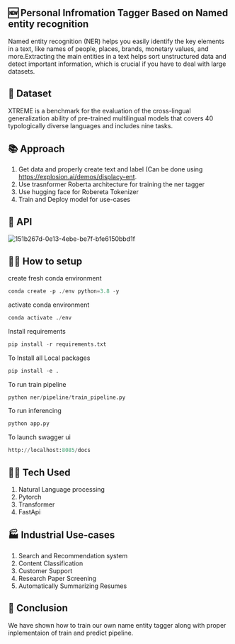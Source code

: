 ## 🆕 Personal Infromation Tagger Based on Named entity recognition
Named entity recognition (NER) helps you easily identify the key elements in a text, like names of people, places, brands, monetary values, and more.Extracting the main entities in a text helps sort unstructured data and detect important information, which is crucial if you have to deal with large datasets.

## 💽 Dataset 
XTREME is a benchmark for the evaluation of the cross-lingual generalization ability of pre-trained multilingual models that covers 40 typologically diverse languages and includes nine tasks.

## 📚 Approach 
1. Get data and properly create text and label (Can be done using https://explosion.ai/demos/displacy-ent.
2. Use trasnformer Roberta architecture for training the ner tagger
3. Use hugging face for Robereta Tokenizer
4. Train and Deploy model for use-cases

## 🚀 API 
![151b267d-0e13-4ebe-be7f-bfe6150bbd1f](https://user-images.githubusercontent.com/40850370/187381206-ec3aa7fa-02e7-4587-8719-7392c15d46ef.jpg)
## 🧑‍💻 How to setup
create fresh conda environment 
```python
conda create -p ./env python=3.8 -y
```
activate conda environment
```python
conda activate ./env
```
Install requirements
```python
pip install -r requirements.txt
```
To Install all Local packages
```python
pip install -e .
```
To run train pipeline
```python
python ner/pipeline/train_pipeline.py
```
To run inferencing
```python
python app.py
```

To launch swagger ui
```python
http://localhost:8085/docs
```
## 🧑‍💻 Tech Used
1. Natural Language processing
2. Pytorch 
3. Transformer 
4. FastApi 

## 🏭 Industrial Use-cases 
1. Search and Recommendation system 
2. Content Classification 
3. Customer Support 
4. Research Paper Screening 
5. Automatically Summarizing Resumes 


## 👋 Conclusion 
We have shown how to train our own name entity tagger along with proper inplementaion of train and predict pipeline.
